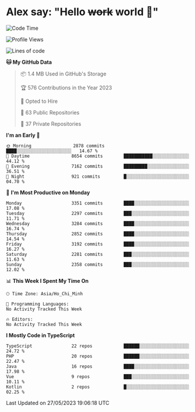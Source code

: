 # Alex say: "Hello ~~work~~ world 🐾"

<!--START_SECTION:waka-->
![Code Time](http://img.shields.io/badge/Code%20Time-839%20hrs%205%20mins-blue)

![Profile Views](http://img.shields.io/badge/Profile%20Views-1-blue)

![Lines of code](https://img.shields.io/badge/From%20Hello%20World%20I%27ve%20Written-41.0%20million%20lines%20of%20code-blue)

**🐱 My GitHub Data** 

> 📦 1.4 MB Used in GitHub's Storage 
 > 
> 🏆 576 Contributions in the Year 2023
 > 
> 💼 Opted to Hire
 > 
> 📜 63 Public Repositories 
 > 
> 🔑 37 Private Repositories 
 > 
**I'm an Early 🐤** 

```text
🌞 Morning                2878 commits        ████░░░░░░░░░░░░░░░░░░░░░   14.67 % 
🌆 Daytime                8654 commits        ███████████░░░░░░░░░░░░░░   44.12 % 
🌃 Evening                7162 commits        █████████░░░░░░░░░░░░░░░░   36.51 % 
🌙 Night                  921 commits         █░░░░░░░░░░░░░░░░░░░░░░░░   04.70 % 
```
📅 **I'm Most Productive on Monday** 

```text
Monday                   3351 commits        ████░░░░░░░░░░░░░░░░░░░░░   17.08 % 
Tuesday                  2297 commits        ███░░░░░░░░░░░░░░░░░░░░░░   11.71 % 
Wednesday                3284 commits        ████░░░░░░░░░░░░░░░░░░░░░   16.74 % 
Thursday                 2852 commits        ████░░░░░░░░░░░░░░░░░░░░░   14.54 % 
Friday                   3192 commits        ████░░░░░░░░░░░░░░░░░░░░░   16.27 % 
Saturday                 2281 commits        ███░░░░░░░░░░░░░░░░░░░░░░   11.63 % 
Sunday                   2358 commits        ███░░░░░░░░░░░░░░░░░░░░░░   12.02 % 
```


📊 **This Week I Spent My Time On** 

```text
🕑︎ Time Zone: Asia/Ho_Chi_Minh

💬 Programming Languages: 
No Activity Tracked This Week

🔥 Editors: 
No Activity Tracked This Week
```

**I Mostly Code in TypeScript** 

```text
TypeScript               22 repos            ██████░░░░░░░░░░░░░░░░░░░   24.72 % 
PHP                      20 repos            ██████░░░░░░░░░░░░░░░░░░░   22.47 % 
Java                     16 repos            ████░░░░░░░░░░░░░░░░░░░░░   17.98 % 
Vue                      9 repos             ███░░░░░░░░░░░░░░░░░░░░░░   10.11 % 
Kotlin                   2 repos             █░░░░░░░░░░░░░░░░░░░░░░░░   02.25 % 
```




 Last Updated on 27/05/2023 19:06:18 UTC
<!--END_SECTION:waka-->
